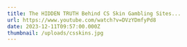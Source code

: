 ```yaml
---
title: The HIDDEN TRUTH Behind CS Skin Gambling Sites...
url: https://www.youtube.com/watch?v=DVzYDmfyPd8
date: 2023-12-11T09:57:00.000Z
thumbnail: /uploads/csskins.jpg
---
```

